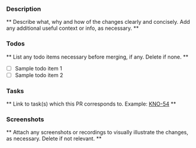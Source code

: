 ### Description
** Describe what, why and how of the changes clearly and concisely. Add any additional useful context or info, as necessary. **

### Todos
** List any todo items necessary before merging, if any. Delete if none. **
- [ ] Sample todo item 1
- [ ] Sample todo item 2

### Tasks
** Link to task(s) which this PR corresponds to. Example: [KNO-54](https://linear.app/knock/issue/KNO-54/create-a-pr-template) **

### Screenshots
** Attach any screenshots or recordings to visually illustrate the changes, as necessary. Delete if not relevant. **
